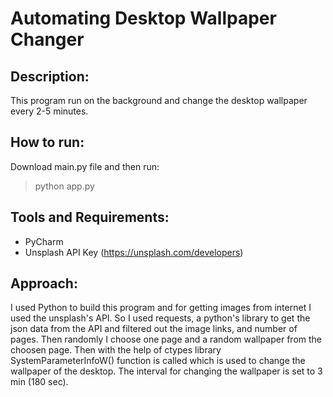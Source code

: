 # Automating Desktop Wallpaper Changer

## Description:
This program run on the background and change the desktop wallpaper every 2-5 minutes.

## How to run:
Download main.py file and then run:
> python app.py   
  
## Tools and Requirements:
* PyCharm
* Unsplash API Key (https://unsplash.com/developers)

## Approach:  
I used Python to build this program and for getting images from internet I used the unsplash's API. 
So I used requests, a python's library to get the json data from the API and filtered out the image links, and number of pages.
Then randomly I choose one page and a random wallpaper from the choosen page.
Then with the help of ctypes library SystemParameterInfoW() function is called which is used to change the wallpaper of the desktop.
The interval for changing the wallpaper is set to 3 min (180 sec).
